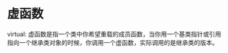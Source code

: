 <!--
 * @Author: WangJC 781424275@qq.com
 * @Date: 2022-07-01 16:21:04
 * @LastEditors: WangJC 781424275@qq.com
 * @LastEditTime: 2022-07-01 16:23:07
 * @FilePath: \c++\virtual.md
 * @Description: 这是默认设置,请设置`customMade`, 打开koroFileHeader查看配置 进行设置: https://github.com/OBKoro1/koro1FileHeader/wiki/%E9%85%8D%E7%BD%AE
* 
-->
# 虚函数

virtual: 虚函数是指一个类中你希望重载的成员函数，当你用一个基类指针或引用指向一个继承类对象的时候，你调用一个虚函数，实际调用的是继承类的版本。